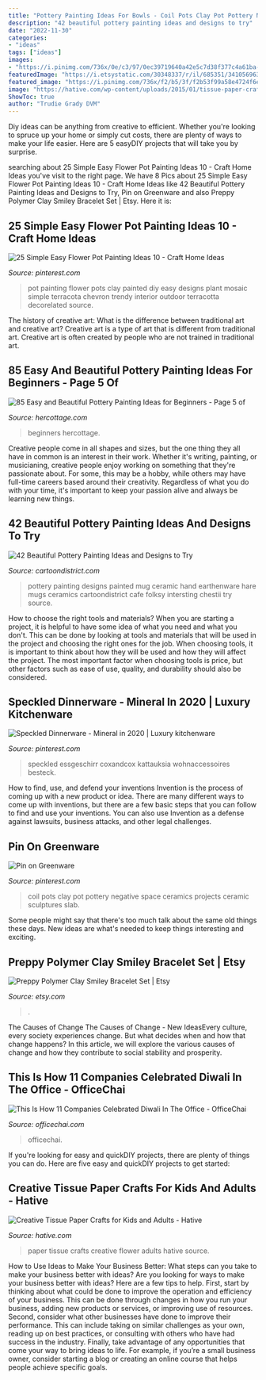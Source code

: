 ```yaml
---
title: "Pottery Painting Ideas For Bowls - Coil Pots Clay Pot Pottery Negative Space Ceramics Projects Ceramic Sculptures Slab"
description: "42 beautiful pottery painting ideas and designs to try"
date: "2022-11-30"
categories:
- "ideas"
tags: ["ideas"]
images:
- "https://i.pinimg.com/736x/0e/c3/97/0ec39719640a42e5c7d38f377c4a61ba--coil-pots-negative-space.jpg"
featuredImage: "https://i.etsystatic.com/30348337/r/il/685351/3410569638/il_fullxfull.3410569638_gd37.jpg"
featured_image: "https://i.pinimg.com/736x/f2/b5/3f/f2b53f99a58e4724f6e4e46496fc6091.jpg"
image: "https://hative.com/wp-content/uploads/2015/01/tissue-paper-crafts/10-tissue-paper-crafts.jpg"
ShowToc: true
author: "Trudie Grady DVM"
---
```



Diy ideas can be anything from creative to efficient. Whether you're looking to spruce up your home or simply cut costs, there are plenty of ways to make your life easier. Here are 5 easyDIY projects that will take you by surprise.

	

		
searching about 25 Simple Easy Flower Pot Painting Ideas 10 - Craft Home Ideas you've visit to the right page. We have 8 Pics about 25 Simple Easy Flower Pot Painting Ideas 10 - Craft Home Ideas like 42 Beautiful Pottery Painting Ideas and Designs to Try, Pin on Greenware and also Preppy Polymer Clay Smiley Bracelet Set | Etsy. Here it is:
		
    
## 25 Simple Easy Flower Pot Painting Ideas 10 - Craft Home Ideas

<img loading=lazy src="https://i.pinimg.com/736x/fd/52/18/fd5218bd9a7431af7903eaba220aa8c7.jpg" onerror="this.onerror=null;this.src='https://tse3.mm.bing.net/th?id=OIP.YDrQoET1jI9b1-dBAxbR-wHaJ3&amp;pid=15.1';" alt="25 Simple Easy Flower Pot Painting Ideas 10 - Craft Home Ideas">

_Source: pinterest.com_

>pot painting flower pots clay painted diy easy designs plant mosaic simple terracota chevron trendy interior outdoor terracotta decorelated source. 

	

The history of creative art: What is the difference between traditional art and creative art?
Creative art is a type of art that is different from traditional art. Creative art is often created by people who are not trained in traditional art.

    
## 85 Easy And Beautiful Pottery Painting Ideas For Beginners - Page 5 Of

<img loading=lazy src="https://www.hercottage.com/wp-content/uploads/2019/07/Easy-and-Beautiful-Pottery-Painting-Ideas-for-Beginners-82.png" onerror="this.onerror=null;this.src='https://tse2.mm.bing.net/th?id=OIP.ytShqoK3k_ByCMNZzHiEPwHaJ4&amp;pid=15.1';" alt="85 Easy and Beautiful Pottery Painting Ideas for Beginners - Page 5 of">

_Source: hercottage.com_

>beginners hercottage. 

	

Creative people come in all shapes and sizes, but the one thing they all have in common is an interest in their work. Whether it's writing, painting, or musicianing, creative people enjoy working on something that they're passionate about. For some, this may be a hobby, while others may have full-time careers based around their creativity. Regardless of what you do with your time, it's important to keep your passion alive and always be learning new things.

    
## 42 Beautiful Pottery Painting Ideas And Designs To Try

<img loading=lazy src="http://www.cartoondistrict.com/wp-content/uploads/2017/08/Pottery-Painting-Ideas-and-Designs8.jpg" onerror="this.onerror=null;this.src='https://tse1.mm.bing.net/th?id=OIP.xRCelPdE7wLxOaHAqMpUwAHaLJ&amp;pid=15.1';" alt="42 Beautiful Pottery Painting Ideas and Designs to Try">

_Source: cartoondistrict.com_

>pottery painting designs painted mug ceramic hand earthenware hare mugs ceramics cartoondistrict cafe folksy intersting chestii try source. 

	

How to choose the right tools and materials?
When you are starting a project, it is helpful to have some idea of what you need and what you don't. This can be done by looking at tools and materials that will be used in the project and choosing the right ones for the job. When choosing tools, it is important to think about how they will be used and how they will affect the project. The most important factor when choosing tools is price, but other factors such as ease of use, quality, and durability should also be considered.

    
## Speckled Dinnerware - Mineral In 2020 | Luxury Kitchenware

<img loading=lazy src="https://i.pinimg.com/736x/f2/b5/3f/f2b53f99a58e4724f6e4e46496fc6091.jpg" onerror="this.onerror=null;this.src='https://tse4.mm.bing.net/th?id=OIP.OT2gnhm84Tbwzs4FZgnv-QHaJ4&amp;pid=15.1';" alt="Speckled Dinnerware - Mineral in 2020 | Luxury kitchenware">

_Source: pinterest.com_

>speckled essgeschirr coxandcox kattauksia wohnaccessoires besteck. 

	

How to find, use, and defend your inventions
Invention is the process of coming up with a new product or idea. There are many different ways to come up with inventions, but there are a few basic steps that you can follow to find and use your inventions. You can also use Invention as a defense against lawsuits, business attacks, and other legal challenges.

    
## Pin On Greenware

<img loading=lazy src="https://i.pinimg.com/736x/0e/c3/97/0ec39719640a42e5c7d38f377c4a61ba--coil-pots-negative-space.jpg" onerror="this.onerror=null;this.src='https://tse4.mm.bing.net/th?id=OIP.Hb4-QIC4p-VE2Cpm59UoFADhEs&amp;pid=15.1';" alt="Pin on Greenware">

_Source: pinterest.com_

>coil pots clay pot pottery negative space ceramics projects ceramic sculptures slab. 

	

Some people might say that there's too much talk about the same old things these days. New ideas are what's needed to keep things interesting and exciting.

    
## Preppy Polymer Clay Smiley Bracelet Set | Etsy

<img loading=lazy src="https://i.etsystatic.com/30348337/r/il/685351/3410569638/il_fullxfull.3410569638_gd37.jpg" onerror="this.onerror=null;this.src='https://tse1.mm.bing.net/th?id=OIP.lL1fdIdVIspoZTF54XqIpAHaNK&amp;pid=15.1';" alt="Preppy Polymer Clay Smiley Bracelet Set | Etsy">

_Source: etsy.com_

>. 

	

The Causes of Change
The Causes of Change - New IdeasEvery culture, every society experiences change. But what decides when and how that change happens? In this article, we will explore the various causes of change and how they contribute to social stability and prosperity.

    
## This Is How 11 Companies Celebrated Diwali In The Office - OfficeChai

<img loading=lazy src="https://officechai.com/wp-content/uploads/2015/11/rsz__mg_2933.jpg" onerror="this.onerror=null;this.src='https://tse3.mm.bing.net/th?id=OIP.bZTcF6Vfcnx67r6OtTtAxAHaE8&amp;pid=15.1';" alt="This Is How 11 Companies Celebrated Diwali In The Office - OfficeChai">

_Source: officechai.com_

>officechai. 

	

If you're looking for easy and quickDIY projects, there are plenty of things you can do. Here are five easy and quickDIY projects to get started: 

    
## Creative Tissue Paper Crafts For Kids And Adults - Hative

<img loading=lazy src="https://hative.com/wp-content/uploads/2015/01/tissue-paper-crafts/10-tissue-paper-crafts.jpg" onerror="this.onerror=null;this.src='https://tse2.mm.bing.net/th?id=OIP.xT0xU1bXGTudrkPnbdGx9QHaKH&amp;pid=15.1';" alt="Creative Tissue Paper Crafts for Kids and Adults - Hative">

_Source: hative.com_

>paper tissue crafts creative flower adults hative source. 

	

How to Use Ideas to Make Your Business Better: What steps can you take to make your business better with ideas?
Are you looking for ways to make your business better with ideas? Here are a few tips to help. First, start by thinking about what could be done to improve the operation and efficiency of your business. This can be done through changes in how you run your business, adding new products or services, or improving use of resources. Second, consider what other businesses have done to improve their performance. This can include taking on similar challenges as your own, reading up on best practices, or consulting with others who have had success in the industry. Finally, take advantage of any opportunities that come your way to bring ideas to life. For example, if you’re a small business owner, consider starting a blog or creating an online course that helps people achieve specific goals.

